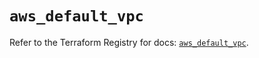 # `aws_default_vpc`

Refer to the Terraform Registry for docs: [`aws_default_vpc`](https://registry.terraform.io/providers/hashicorp/aws/6.5.0/docs/resources/default_vpc).
